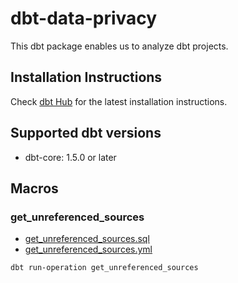 # dbt-data-privacy

This dbt package enables us to analyze dbt projects.

<!-- toc -->
<!-- tocstop -->

## Installation Instructions

Check [dbt Hub](https://hub.getdbt.com/yu-iskw/dbt_unittest/latest/) for the latest installation instructions.

## Supported dbt versions

- dbt-core: 1.5.0 or later

## Macros

### get_unreferenced_sources

- [get_unreferenced_sources.sql](./macros/public/get_unreferenced_sources.sql)
- [get_unreferenced_sources.yml](./macros/public/get_unreferenced_sources.yml)

```
dbt run-operation get_unreferenced_sources
```
